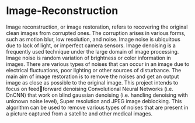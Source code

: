 # Image-Reconstruction

Image reconstruction, or image restoration, refers to recovering the original clean images from 
corrupted ones. The corruption arises in various forms, such as motion blur, low resolution, and 
noise. Image noise is ubiquitous due to lack of light, or imperfect camera sensors. Image 
denoising is a frequently used technique under the large domain of image processing.
Image noise is random variation of brightness or color information in images. There are various 
types of noises that can occur in an image due to electrical fluctuations, poor lighting or other 
sources of disturbance. The main aim of image restoration is to remove the noises and get an 
output image as close as possible to the original image. This project intends to focus on feedforward denoising Convolutional Neural Networks (i.e. DnCNN) that work on blind gaussian 
denoising (i.e. handling denoising with unknown noise level), Super resolution and JPEG image 
deblocking. This algorithm can be used to remove various types of noises that are present in a 
picture captured from a satellite and other medical images.
